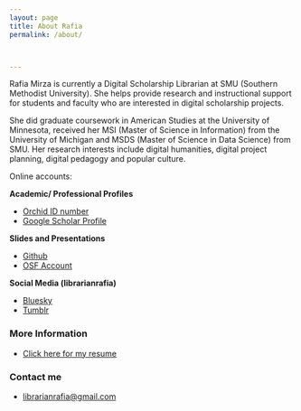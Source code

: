 ```yaml
---
layout: page
title: About Rafia
permalink: /about/



---
```

Rafia Mirza is currently a Digital Scholarship Librarian at SMU (Southern Methodist University). She helps provide research and instructional support for students and faculty who are interested in digital scholarship projects. 

She did graduate coursework in American Studies at the University of Minnesota, received her MSI (Master of Science in Information) from the University of Michigan and MSDS (Master of Science in Data Science) from SMU.  Her research interests include digital humanities, digital project planning, digital pedagogy and popular culture. 


Online accounts:

<b>Academic/ Professional Profiles</b> 
* [Orchid ID number](http://orcid.org/0000-0002-0109-7209)
* [Google Scholar Profile](http://scholar.google.com/citations?user=ritomzMAAAAJ_)

<b>Slides and Presentations</b>
* [Github](https://github.com/librarianrafia)
* [OSF Account](https://osf.io/7bp5p/)

<b>Social Media (librarianrafia)</b>
* [Bluesky](https://bsky.app/profile/librarianrafia.bsky.social)
* [Tumblr](https://www.tumblr.com/blog/librarianrafia)


### More Information
 * <a href="https://librarianrafia.github.io/cv/">Click here for my resume</a> 


### Contact me

* [librarianrafia@gmail.com](mailto:librarianrafia@gmail.com)
